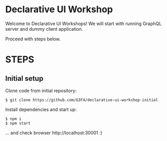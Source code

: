 # Declarative UI Workshop

Welcome to Declarative UI Workshops!
We will start with running GraphQL server and dummy client application.

Proceed with steps below.

# STEPS

## Initial setup

Clone code from initial repository:

    $ git clone https://github.com/G3F4/declarative-ui-workshop-initial

Install dependencies and start up:

    $ npm i
    $ npm start

... and check browser http://localhost:30001 :)